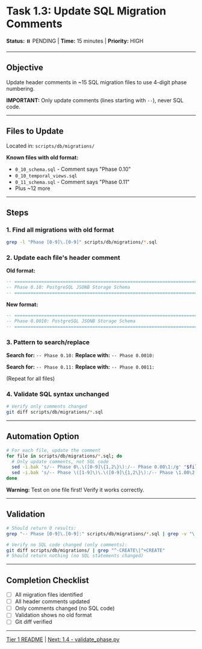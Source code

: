 # Task 1.3: Update SQL Migration Comments

**Status:** ⏸️ PENDING | **Time:** 15 minutes | **Priority:** HIGH

---

## Objective

Update header comments in ~15 SQL migration files to use 4-digit phase numbering.

**IMPORTANT:** Only update comments (lines starting with `--`), never SQL code.

---

## Files to Update

Located in: `scripts/db/migrations/`

**Known files with old format:**
- `0_10_schema.sql` - Comment says "Phase 0.10"
- `0_10_temporal_views.sql`
- `0_11_schema.sql` - Comment says "Phase 0.11"
- Plus ~12 more

---

## Steps

### 1. Find all migrations with old format

```bash
grep -l "Phase [0-9]\.[0-9]" scripts/db/migrations/*.sql
```

### 2. Update each file's header comment

**Old format:**
```sql
-- ============================================================================
-- Phase 0.10: PostgreSQL JSONB Storage Schema
-- ============================================================================
```

**New format:**
```sql
-- ============================================================================
-- Phase 0.0010: PostgreSQL JSONB Storage Schema
-- ============================================================================
```

### 3. Pattern to search/replace

**Search for:** `-- Phase 0.10:`
**Replace with:** `-- Phase 0.0010:`

**Search for:** `-- Phase 0.11:`
**Replace with:** `-- Phase 0.0011:`

(Repeat for all files)

### 4. Validate SQL syntax unchanged

```bash
# Verify only comments changed
git diff scripts/db/migrations/*.sql
```

---

## Automation Option

```bash
# For each file, update the comment
for file in scripts/db/migrations/*.sql; do
  # Only update comments, not SQL code
  sed -i.bak 's/-- Phase 0\.\([0-9]\{1,2\}\):/-- Phase 0.00\1:/g' "$file"
  sed -i.bak 's/-- Phase \([1-9]\)\.\([0-9]\{1,2\}\):/-- Phase \1.00\2:/g' "$file"
done
```

**Warning:** Test on one file first! Verify it works correctly.

---

## Validation

```bash
# Should return 0 results:
grep "-- Phase [0-9]\.[0-9]:" scripts/db/migrations/*.sql | grep -v "\.0[0-9][0-9][0-9]"

# Verify no SQL code changed (only comments):
git diff scripts/db/migrations/ | grep "^-CREATE\|^+CREATE"
# Should return nothing (no SQL statements changed)
```

---

## Completion Checklist

- [ ] All migration files identified
- [ ] All header comments updated
- [ ] Only comments changed (no SQL code)
- [ ] Validation shows no old format
- [ ] Git diff verified

---

[Tier 1 README](README.md) | [Next: 1.4 - validate_phase.py](12-update-validate-phase-py.md)
